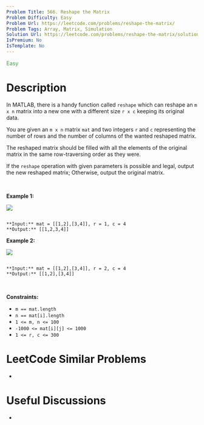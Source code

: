 ```yaml
---
Problem Title: 566. Reshape the Matrix
Problem Difficulty: Easy
Problem Url: https://leetcode.com/problems/reshape-the-matrix/
Problem Tags: Array, Matrix, Simulation
Solution Url: https://leetcode.com/problems/reshape-the-matrix/solution/
IsPremium: No
IsTemplate: No
---
```


<span style="color: rgb(67, 160, 71);">Easy</span>

# Description

In MATLAB, there is a handy function called `reshape` which can reshape an `m x n` matrix into a new one with a different size `r x c` keeping its original data.


You are given an `m x n` matrix `mat` and two integers `r` and `c` representing the number of rows and the number of columns of the wanted reshaped matrix.


The reshaped matrix should be filled with all the elements of the original matrix in the same row-traversing order as they were.


If the `reshape` operation with given parameters is possible and legal, output the new reshaped matrix; Otherwise, output the original matrix.


 


**Example 1:**


![](https://assets.leetcode.com/uploads/2021/04/24/reshape1-grid.jpg)

```

**Input:** mat = [[1,2],[3,4]], r = 1, c = 4
**Output:** [[1,2,3,4]]

```

**Example 2:**


![](https://assets.leetcode.com/uploads/2021/04/24/reshape2-grid.jpg)

```

**Input:** mat = [[1,2],[3,4]], r = 2, c = 4
**Output:** [[1,2],[3,4]]

```

 


**Constraints:**


* `m == mat.length`
* `n == mat[i].length`
* `1 <= m, n <= 100`
* `-1000 <= mat[i][j] <= 1000`
* `1 <= r, c <= 300`




# LeetCode Similar Problems

- []()

# Useful Discussions

- []()
